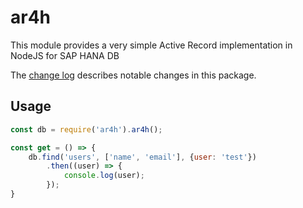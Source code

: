 ar4h
============

This module provides a very simple Active Record implementation in NodeJS for SAP HANA DB

The [change log](CHANGELOG.md) describes notable changes in this package.

## Usage

```js
const db = require('ar4h').ar4h();

const get = () => {
    db.find('users', ['name', 'email'], {user: 'test'})
        .then((user) => {
            console.log(user);
        });
}
```